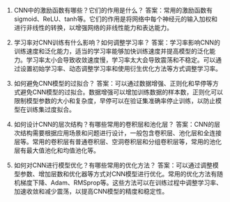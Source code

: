 1. CNN中的激励函数有哪些？它们的作用是什么？
答案：常用的激励函数有sigmoid、ReLU、tanh等。它们的作用是将网络中每个神经元的输入加权和进行非线性的转换，以增强网络的非线性能力和表达能力。

2. 学习率对CNN训练有什么影响？如何调整学习率？
答案：学习率影响CNN的训练速度和泛化能力，适当的学习率能够加快训练速度并提高模型的泛化能力。学习率太小会导致收敛速度慢，学习率太大会导致震荡和不稳定。可以通过设置初始学习率、动态调整学习率和使用衍生优化方法等方式调整学习率。

3. 如何避免CNN模型的过拟合？
答案：可以通过数据增强、正则化和早停等方式避免CNN模型的过拟合。数据增强可以增加训练数据的样本数，正则化可以限制模型参数的大小和复杂度，早停可以在验证集准确率停止训练，以防止模型在训练集过度拟合。

4. 如何设计CNN的层次结构？有哪些常用的卷积层和池化层？
答案：CNN的层次结构需要根据应用场景和问题进行设计，一般包含卷积层、池化层和全连接层等。常用的卷积层有普通卷积层、空洞卷积层和分组卷积层等，常用的池化层有最大值池化和均值池化等。

5. 如何对CNN进行模型优化？有哪些常用的优化方法？
答案：可以通过调整模型参数、增加层数和优化器等方式对CNN模型进行优化。常用的优化方法有随机梯度下降、Adam、RMSprop等。这些方法可以在训练过程中调整学习率、加速收敛和减少震荡，以提高CNN模型的精度和稳定性。